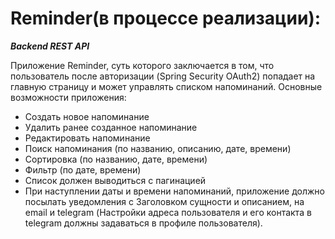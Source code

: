 # Reminder(в процессе реализации):


***Backend REST API***

Приложение Reminder, суть которого заключается в том, что пользователь после авторизации (Spring Security OAuth2) попадает на главную страницу и может управлять списком напоминаний. Основные возможности приложения:
*	Создать новое напоминание 
*	Удалить ранее созданное напоминание
*	Редактировать напоминание
*	Поиск напоминания (по названию, описанию, дате, времени)
*	Сортировка (по названию, дате, времени)
*	Фильтр (по дате, времени)
*	Список должен выводиться с пагинацией
*	При наступлении даты и времени напоминаний, приложение должно посылать уведомления с Заголовком сущности и описанием,  на email и telegram (Настройки адреса пользователя и его контакта в telegram должны задаваться в профиле пользователя). 

